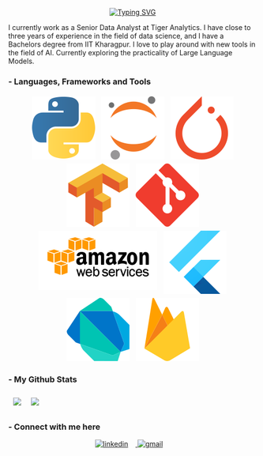 <p align="center">
<a href="https://git.io/typing-svg"><img src="https://readme-typing-svg.demolab.com?font=Hubot+Sans&duration=3000&pause=500&center=true&multiline=true&width=500&height=75&lines=Sreeram+Jagannath+S;Data+Analyst+%7C+Problem+Solver" alt="Typing SVG" /></a>

I currently work as a Senior Data Analyst at Tiger Analytics. I have close to three years of experience in the field of data science, and I have a Bachelors degree from IIT Kharagpur. I love to play around with new tools in the field of AI. Currently exploring the practicality of Large Language Models.

### - Languages, Frameworks and Tools
<p align="center">
  
<img src="https://github.com/ssreeramj/ssreeramj/blob/master/assets/python.svg" alt="python" style="vertical-align:top; margin:4px">
<img src="https://github.com/ssreeramj/ssreeramj/blob/master/assets/jupyter-icon.svg" alt="jupyter-icon" style="vertical-align:top; margin:4px">
<img src="https://github.com/ssreeramj/ssreeramj/blob/master/assets/pytorch-icon.svg" alt="pytorch" style="vertical-align:top; margin:4px">
<img src="https://github.com/ssreeramj/ssreeramj/blob/master/assets/tensorflow-icon.svg" alt="tensorflow" style="vertical-align:top; margin:4px">
<img src="https://github.com/ssreeramj/ssreeramj/blob/master/assets/git-scm-icon.svg" alt="git" style="vertical-align:top; margin:4px">
<img src="https://github.com/ssreeramj/ssreeramj/blob/master/assets/aws.svg" alt="aws" style="vertical-align:top; margin:4px">
<img src="https://github.com/ssreeramj/ssreeramj/blob/master/assets/flutter.svg" alt="flutter" style="vertical-align:top; margin:4px">
<img src="https://github.com/ssreeramj/ssreeramj/blob/master/assets/dartlang-icon.svg" alt="dartlang" style="vertical-align:top; margin:4px">
<img src="https://github.com/ssreeramj/ssreeramj/blob/master/assets/firebase-icon.svg" alt="firebase" style="vertical-align:top; margin:4px">
</p>

### - My Github Stats

<img align="left" style="padding: 10px; vertical-align: top" src="https://github-readme-stats.vercel.app/api?username=ssreeramj&show_icons=true&hide=prs&count_private=true" />
<img style="padding: 10px; vertical-align: top" src="https://github-readme-stats.vercel.app/api/top-langs/?username=ssreeramj" />

### - Connect with me here
<p align="center">
<a href="https://www.linkedin.com/in/sreeram-jagannath-0b5aa5159/"> <img src="https://img.shields.io/static/v1?color=grey&logo=Linkedin&message=Linkedin&label=&style=for-the-badge&logoColor=blue" alt="linkedin" style="vertical-align:top; margin-right:15px">
<a href="mailto:ssreeramj@gmail.com"> <img src="https://img.shields.io/static/v1?color=grey&logo=Gmail&message=Gmail&label=&style=for-the-badge" alt="gmail" style="vertical-align:top; margin-right:15px">
</p>


